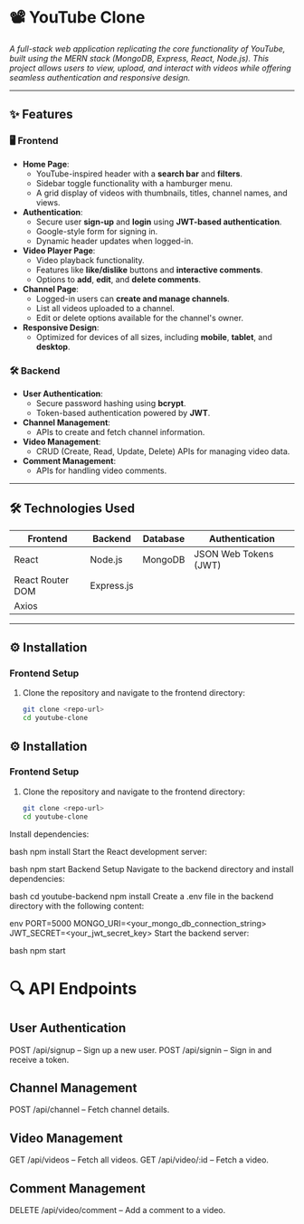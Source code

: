 # 📽️ YouTube Clone

*A full-stack web application replicating the core functionality of YouTube, built using the MERN stack (MongoDB, Express, React, Node.js). This project allows users to view, upload, and interact with videos while offering seamless authentication and responsive design.*

---

## ✨ Features

### 🖥️ Frontend
- **Home Page**:
  - YouTube-inspired header with a **search bar** and **filters**.
  - Sidebar toggle functionality with a hamburger menu.
  - A grid display of videos with thumbnails, titles, channel names, and views.
- **Authentication**:
  - Secure user **sign-up** and **login** using **JWT-based authentication**.
  - Google-style form for signing in.
  - Dynamic header updates when logged-in.
- **Video Player Page**:
  - Video playback functionality.
  - Features like **like/dislike** buttons and **interactive comments**.
  - Options to **add**, **edit**, and **delete comments**.
- **Channel Page**:
  - Logged-in users can **create and manage channels**.
  - List all videos uploaded to a channel.
  - Edit or delete options available for the channel's owner.
- **Responsive Design**:
  - Optimized for devices of all sizes, including **mobile**, **tablet**, and **desktop**.

### 🛠️ Backend
- **User Authentication**:
  - Secure password hashing using **bcrypt**.
  - Token-based authentication powered by **JWT**.
- **Channel Management**:
  - APIs to create and fetch channel information.
- **Video Management**:
  - CRUD (Create, Read, Update, Delete) APIs for managing video data.
- **Comment Management**:
  - APIs for handling video comments.

---

## 🛠️ Technologies Used

| **Frontend**        | **Backend**       | **Database** | **Authentication**   |
|----------------------|-------------------|--------------|-----------------------|
| React               | Node.js           | MongoDB      | JSON Web Tokens (JWT)|
| React Router DOM    | Express.js        |              |                       |
| Axios               |                   |              |                       |

---

## ⚙️ Installation

### Frontend Setup
1. Clone the repository and navigate to the frontend directory:
   ```bash
   git clone <repo-url>
   cd youtube-clone


## ⚙️ Installation

### Frontend Setup
1. Clone the repository and navigate to the frontend directory:
   ```bash
   git clone <repo-url>
   cd youtube-clone
Install dependencies:

bash
npm install
Start the React development server:

bash
npm start
Backend Setup
Navigate to the backend directory and install dependencies:

bash
cd youtube-backend
npm install
Create a .env file in the backend directory with the following content:

env
PORT=5000
MONGO_URI=<your_mongo_db_connection_string>
JWT_SECRET=<your_jwt_secret_key>
Start the backend server:

bash
npm start


# 🔍 API Endpoints

## User Authentication
POST /api/signup – Sign up a new user.
POST /api/signin – Sign in and receive a token.

## Channel Management
POST /api/channel – Fetch channel details.

##  Video Management
GET /api/videos –  Fetch all videos.
GET /api/video/:id –  Fetch a video.

## Comment Management
DELETE /api/video/comment – Add a comment to a video.
